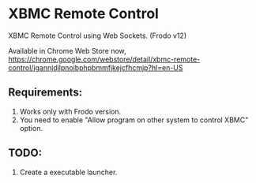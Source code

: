 XBMC Remote Control
===================

XBMC Remote Control using Web Sockets. (Frodo v12)

Available in Chrome Web Store now, https://chrome.google.com/webstore/detail/xbmc-remote-control/jgannjdjlpnoibphpbmmfjkejcfhcmjp?hl=en-US

**Requirements**:
----------------
1. Works only with Frodo version.
2. You need to enable "Allow program on other system to control XBMC" option.

**TODO:**
---------
1. Create a executable launcher.
